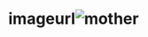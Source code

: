 # imageurl![mother](https://github.com/user-attachments/assets/56d14d73-cb07-4871-8f03-124259ca20d4)
